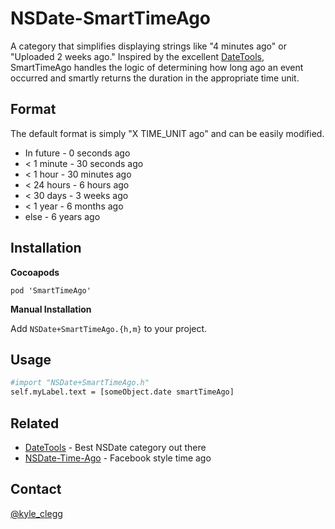 NSDate-SmartTimeAgo
===================

A category that simplifies displaying strings like "4 minutes ago" or "Uploaded 2 weeks ago." Inspired by the excellent [DateTools](https://github.com/MatthewYork/DateTools), SmartTimeAgo handles the logic of determining how long ago an event occurred and smartly returns the duration in the appropriate time unit.

## Format

The default format is simply "X TIME_UNIT ago" and can be easily modified.

- In future   - 0 seconds ago
- < 1 minute  - 30 seconds ago
- < 1 hour    - 30 minutes ago
- < 24 hours  - 6 hours ago
- < 30 days   - 3 weeks ago
- < 1 year    - 6 months ago
- else        - 6 years ago

## Installation

**Cocoapods**

<code>pod 'SmartTimeAgo'</code>

**Manual Installation**

Add <code>NSDate+SmartTimeAgo.{h,m}</code> to your project.

## Usage

``` bash
#import "NSDate+SmartTimeAgo.h"
self.myLabel.text = [someObject.date smartTimeAgo]
```

## Related

- [DateTools](https://github.com/MatthewYork/DateTools) - Best NSDate category out there
- [NSDate-Time-Ago](https://github.com/nikilster/NSDate-Time-Ago) - Facebook style time ago

## Contact

[@kyle_clegg](https://twitter.com/kyle_clegg)
